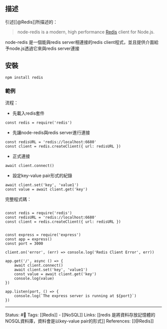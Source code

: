 
## 描述

引述[[@Redis]]所描述的：
> node-redis is a modern, high performance [Redis](https://redis.io) client for Node.js.

node-redis 是一個能與redis server相連接的redis client程式，並且提供介面給予node.js透過它來與redis server連接

## 安裝
```
npm install redis
```

### 範例
流程：
- 先載入redis套件
```
const redis = require('redis')
```
- 先讓node-redis與redis server進行連接
```
const redisURL = 'redis://localhost:6680'
const client = redis.createClient({ url: redisURL })
```

- 正式連接
```
await client.connect()
```

- 設定key-value pair形式的紀錄
```
await client.set('key', 'value1')
const value = await client.get('key')
```

完整程式碼：
```

const redis = require('redis')
const redisURL = 'redis://localhost:6680'
const client = redis.createClient({ url: redisURL })


const express = require('express')
const app = express()
const port = 3000
  
client.on('error', (err) => console.log('Redis Client Error', err))  

app.get('/', async () => {
	await client.connect()
	await client.set('key', 'value1')
	const value = await client.get('key')
	console.log(value)
})

app.listen(port, () => {
	console.log(`The express server is running at ${port}`)
})
```

---
Status: #🌱 
Tags:
[[Redis]] - [[NoSQL]]
Links:
[[redis 是將資料存放記憶體的NOSQL資料庫，資料會是以key-value pair的形式]]
References:
[[@Redis]]